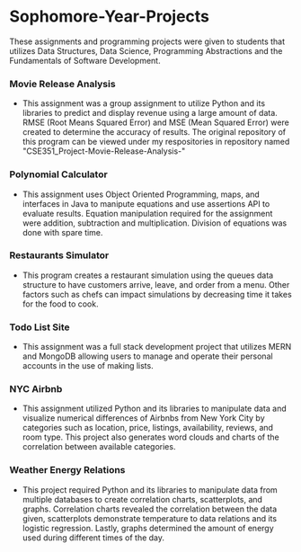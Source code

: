 # Sophomore-Year-Projects
These assignments and programming projects were given to students that utilizes Data Structures, Data Science, Programming Abstractions and the Fundamentals of Software Development.

### Movie Release Analysis 
 - This assignment was a group assignment to utilize Python and its libraries to predict and display revenue using a large amount of data. RMSE (Root Means Squared Error) and MSE (Mean Squared Error) were created to determine the accuracy of results. The original repository of this program can be viewed under my respositories in repository named "CSE351_Project-Movie-Release-Analysis-"

### Polynomial Calculator
 - This assignment uses Object Oriented Programming, maps, and interfaces in Java to manipute equations and use assertions API to evaluate results. Equation manipulation required for the assignment were addition, subtraction and multiplication. Division of equations was done with spare time.

### Restaurants Simulator
 - This program creates a restaurant simulation using the queues data structure to have customers arrive, leave, and order from a menu. Other factors such as chefs can impact simulations by decreasing time it takes for the food to cook. 

### Todo List Site
 - This assignment was a full stack development project that utilizes MERN and MongoDB allowing users to manage and operate their personal accounts in the use of making lists.

### NYC Airbnb
 - This assignment utilized Python and its libraries to manipulate data and visualize numerical differences of Airbnbs from New York City by categories such as location, price, listings, availability, reviews, and room type. This project also generates word clouds and charts of the correlation between available categories.

### Weather Energy Relations
 - This project required Python and its libraries to manipulate data from multiple databases to create correlation charts, scatterplots, and graphs. Correlation charts revealed the correlation between the data given, scatterplots demonstrate temperature to data relations and its logistic regression. Lastly, graphs determined the amount of energy used during different times of the day.
